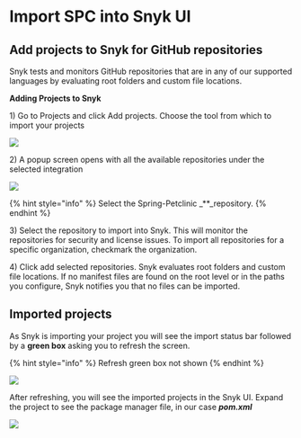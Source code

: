 # Import SPC into Snyk UI

## **Add projects to Snyk for GitHub repositories**

Snyk tests and monitors GitHub repositories that are in any of our supported languages by evaluating root folders and custom file locations.

**Adding Projects to Snyk**

1\) Go to Projects and click Add projects. Choose the tool from which to import your projects

![](https://partner-workshop-assets.s3.us-east-2.amazonaws.com/project_import.png)

2\) A popup screen opens with all the available repositories under the selected integration

![](https://partner-workshop-assets.s3.us-east-2.amazonaws.com/select_repo.png)

{% hint style="info" %}
Select the Spring-Petclinic \_\*\*\_repository.
{% endhint %}

3\) Select the repository to import into Snyk. This will monitor the repositories for security and license issues. To import all repositories for a specific organization, checkmark the organization.

4\) Click add selected repositories. Snyk evaluates root folders and custom file locations. If no manifest files are found on the root level or in the paths you configure, Snyk notifies you that no files can be imported.

## Imported projects

As Snyk is importing your project you will see the import status bar followed by a **green box** asking you to refresh the screen.

{% hint style="info" %}
Refresh green box not shown
{% endhint %}

![](https://partner-workshop-assets.s3.us-east-2.amazonaws.com/import_bar.png)

After refreshing, you will see the imported projects in the Snyk UI. Expand the project to see the package manager file, in our case _**pom.xml**_

![](https://partner-workshop-assets.s3.us-east-2.amazonaws.com/screen-shot-2020-08-21-at-4.43.05-pm%20%281%29.png)

